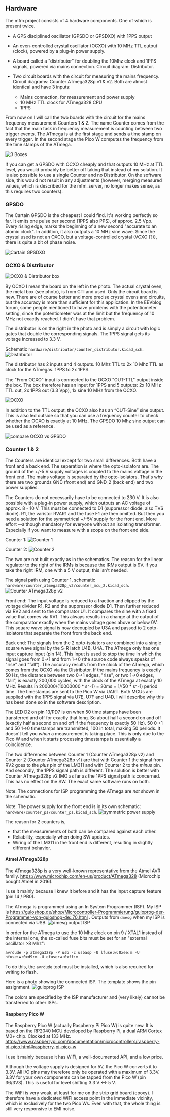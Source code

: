 
## Hardware

The mfm project consists of 4 hardware components. One of which is present twice.

* A GPS disciplined oscillator (GPSDO or GPSDXO) with 1PPS output

* An oven-controlled crystal oscillator (OCXO) with 10 MHz TTL output (clock), powered by a plug-in power supply.

* A board called a "distributor" for doubling the 10Mhz clock and 1PPS signals, powered via mains connection. Circuit diagram: Distributor.

* Two circuit boards with the circuit for measuring the mains frequency. Circuit diagrams: Counter ATmega328p v1 & v2. Both are almost identical and have 3 inputs:
  - Mains connection, for measurement and power supply
  - 10 MHz TTL clock for ATmega328 CPU
  - 1PPS

From now on I will call the two boards with the circuit for the mains frequency measurement Counters 1 & 2. The name Counter comes from the fact that the main task in frequency measurement is counting between two trigger events. The ATmega is at the first stage and sends a time stamp on every trigger. In the second stage the Pico W computes the frequency from the time stamps of the ATmega.


![3 Boxes](photos/mfm_boxes.jpeg "3 Boxes")

If you can get a GPSDO with OCXO cheaply and that outputs 10 MHz at TTL level, you would probably be better off taking that instead of my solution. It is also possible to use a single Counter and no Distributor. On the software side, this would not result in any adjustments (however, merging measured values, which is described for the mfm_server, no longer makes sense, as this requires two counters).



### GPSDO

The Cartain GPSDO is the cheapest I could find. It's working perfectly so far. It emits one pulse per second (1PPS also PPS), of approx. 2.5 Vpp. Every rising edge, marks the beginning of a new second "accurate to an atomic clock".
In addition, it also outputs a 10 MHz sine wave. Since the crystal used is not an OXCO, but a voltage-controlled crystal (VCXO (?)), there is quite a bit of phase noise.


![Cartain GPSDXO](photos/gpsdxo.jpeg "Cartain GPSDXO")


### OCXO & Distributor


![OCXO & Distributor box](photos/ocxo_distributor.jpeg "OCXO & Distributor box")

By OCXO I mean the board on the left in the photo. The actual crystal oven, the metal box (see photo), is from CTI and used. Only the circuit board is new. There are of course better and more precise crystal ovens and circuits, but the accuracy is more than sufficient for this application. In the EEVblog forum, some people mentioned to have problems with the potentiometer setting, since the potentiometer was at the limit but the frequency of 10 MHz not exactly reached. I didn't have that problem.


The distributor is on the right in the photo and is simply a circuit with logic gates that double the corresponding signals. The 1PPS signal gets its voltage increased to 3.3 V.

Schematic `hardware/distributor/counter_distributor.kicad_sch`.
![Distributor](hardware/distributor/distributor.png "Distributor")

The distributor has 2 inputs and 4 outputs. 10 Mhz TTL to 2x 10 Mhz TTL as clock for the ATmegas. 1PPS to 2x 1PPS.

The "From OCXO" input is connected to the OCXO "OUT-TTL" output inside the box. The box therefore has an input for 1PPS and 5 outputs:
2x 10 MHz TTL out, 2x 1PPS out (3.3 Vpp), 1x sine 10 MHz from the OCXO.


![OCXO](photos/china_ocxo.jpeg "OCXO")

In addition to the TTL output, the OCXO also has an “OUT-Sine” sine output. This is also led outside so that you can use a frequency counter to check whether the OCXO is exactly at 10 MHz. The GPSDO 10 Mhz sine output can be used as a reference.

![compare OCXO vs GPSDO](photos/freq_check.jpeg "compare OCXO vs GPSDO")


### Counter 1 & 2

The Counters are identical except for two small differences. Both have a front and a back end. The separation is where the opto-isolators are. The ground of the +/-5 V supply voltages is coupled to the mains voltage in the front end. The mains voltage is separated by the opto-isolators. That's why there are two grounds GND (front end) and GND_2 (back end) and two power supplies.

The Counters do not necessarily have to be connected to 230 V. It is also possible with a plug-in power supply, which outputs an AC voltage of approx. 8 - 10 V. This must be connected to D1 (suppressor diode, also TVS diode). R1, the varistor RVAR1 and the fuse F1 are then omitted. But then you need a solution for the symmetrical +/-5V supply for the front end. More effort --although mandatory for everyone without an isolating transformer. Especially if you want to measure with a scope on the front end side.


Counter 1:
![Counter 1](photos/counter_1.jpeg "Counter 1")

Counter 2:
![Counter 2](photos/counter_2.jpeg "Counter 2")

The two are not built exactly as in the schematics. The reason for the linear regulator to the right of the IRMs is because the IRMs output is 9V. If you take the right IRM, one with a 5 V output, this isn't needed.

The signal path using Counter 1, schematic `hardware/counter_atmega328p_v2/counter_mcu_2.kicad_sch`.
![Counter ATmega328p v2](hardware/counter_atmega328p_v2/counter_atmega328p_v2.png "Counter ATmega328p v2")

Front end:
The input voltage is reduced to a fraction and clipped by the voltage divider R1, R2 and the suppressor diode D1. Then further reduced via RV2 and sent to the comparator U1. It compares the sine with a fixed value that comes via RV1. This always results in a change at the output of the comparator exactly when the mains voltage goes above or below 0V. This square wave signal is now decoupled by U3A and passed to 2 opto-isolators that separate the front from the back end.

Back end:
The signals from the 2 opto-isolators are combined into a single square wave signal by the S-R latch U4B, U4A. The ATmega only has one input capture input (pin 14). This input is used to stop the time in which the signal goes from 0->1 and from 1->0 (the source code always speaks of "rise" and "fall"). The accuracy results from the clock of the ATmega, which comes from the OCXO via the Distributor. If the mains frequency is exactly 50 Hz, the distance between two 0->1 edges, "rise", or two 1->0 edges, "fall", is exactly 200,000 cycles, with the clock of the ATmega at exactly 10 MHz. Results in 200000/(10000000 * s^-1) = 20ms = 1/(50 * s^-1) period time. The timestamps are sent to the Pico W via UART. Both MCUs are supplied with the 1PPS signal via U7E, U7F and U4D. I will describe why this has been done so in the software description.

The LED D2 on pin 13/PD7 is on when 50 time stamps have been transferred and off for exactly that long. So about half a second on and off (exactly half a second on and off if the frequency is exactly 50 Hz). 50 0->1 and 50 1->0 timestamps are transmitted, 100 in total, making 50 periods. It doesn't tell you _when_ a measurement is taking place. This is only due to the Pico W and when it starts processing timestamps is essentially a coincidence.

The two differences between Counter 1 (Counter ATmega328p v2) and Counter 2 (Counter ATmega328p v1) are that with Counter 1 the signal from RV2 goes to the _plus_ pin of the LM311 and with Counter 2 to the _minus_ pin. And secondly, the 1PPS signal path is different. The solution is better with Counter ATmega328p v2 IMO as far as the 1PPS signal path is concerned. This has no effect on the SW. The exact same software runs on both.

Note: The connections for ISP programming the ATmega are _not_ shown in the schematic.

Note: The power supply for the front end is in its own schematic: `hardware/counter_ps/counter_ps.kicad_sch`.
![symmetric power supply](hardware/counter_ps/counter_ps.png "Counter PS")

The reason for 2 counters is,
* that the measurements of both can be compared against each other.
* Reliability, especially when doing SW updates.
* Wiring of the LM311 in the front end is different, resulting in slightly different behavior.


#### Atmel ATmega328p

The ATmega328p is a very well-known representative from the Atmel AVR family. https://www.microchip.com/en-us/product/ATmega328
(Microchip bought Atmel in 2016).

I use it mainly because I knew it before and it has the input capture feature (pin 14 / PB0).

The ATmega is programmed using an In System Programmer (ISP). My ISP is https://guloshop.de/shop/Microcontroller-Programmierung/guloprog-der-Programmer-von-guloshop-de::70.html .
Outputs from `dmesg` when my ISP is connected via USB:
![dmesg output ISP](photos/isp_dmesg.png "dmesg ISP")


In order for the ATmega to use the 10 Mhz clock on pin 9 / XTAL1 instead of the internal one, the so-called fuse bits must be set for an "external oscillator >8 Mhz":
```
avrdude -p atmega328p -P usb -c usbasp -U lfuse:w:0xee:m -U hfuse:w:0xd9:m -U efuse:w:0xff:m
```

To do this, the `avrdude` tool must be installed, which is also required for writing to flash.

Here is a photo showing the connected ISP. The template shows the pin assignment.
![guloprog ISP](photos/guloprog_isp.jpeg "guloprog ISP")

The colors are specified by the ISP manufacturer and (very likely) cannot be transferred to other ISPs.


#### Raspberry Pico W

The Raspberry Pico W (actually Raspberry Pi Pico W) is quite new. It is based on the RP2040 MCU developed by Raspberry Pi, a dual ARM Cortex M0+ chip. Clocked at 133 MHz.
https://www.raspberrypi.com/documentation/microcontrollers/raspberry-pi-pico.html#raspberry-pi-pico-w

I use it mainly because it has WiFi, a well-documented API, and a low price.

Although the voltage supply is designed for 5V, the Pico W converts it to 3.3V. All I/O pins may therefore only be operated with a maximum of 3.3V. 3.3V for your own components can be tapped from the Pico W (pin 36/3V3). This is useful for level shifting 3.3 V <-> 5 V.

The WiFi is very weak, at least for me on the strip grid board (epoxy). I therefore have a dedicated WiFi access point in the immediate vicinity, which is exclusively for the two Pico Ws. Even with that, the whole thing is still very responsive to EMI noise.


